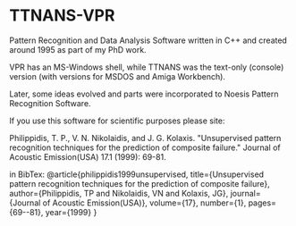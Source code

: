 # TTNANS-VPR
Pattern Recognition and Data Analysis Software written in C++ and created around 1995 as part of my PhD work.

VPR has an MS-Windows shell, while TTNANS was the text-only (console) version (with versions for MSDOS and Amiga Workbench).

Later, some ideas evolved and parts were incorporated to Noesis Pattern Recognition Software. 

If you use this software for scientific purposes please site:

Philippidis, T. P., V. N. Nikolaidis, and J. G. Kolaxis. "Unsupervised pattern recognition techniques for the prediction of composite failure." Journal of Acoustic Emission(USA) 17.1 (1999): 69-81.

in BibTex:
@article{philippidis1999unsupervised,
  title={Unsupervised pattern recognition techniques for the prediction of composite failure},
  author={Philippidis, TP and Nikolaidis, VN and Kolaxis, JG},
  journal={Journal of Acoustic Emission(USA)},
  volume={17},
  number={1},
  pages={69--81},
  year={1999}
}

